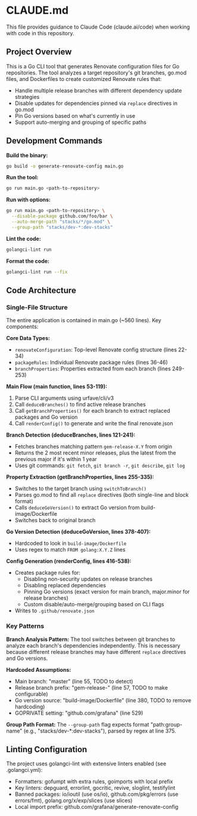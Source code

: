 # CLAUDE.md

This file provides guidance to Claude Code (claude.ai/code) when working with code in this repository.

## Project Overview

This is a Go CLI tool that generates Renovate configuration files for Go repositories. The tool analyzes a target repository's git branches, go.mod files, and Dockerfiles to create customized Renovate rules that:
- Handle multiple release branches with different dependency update strategies
- Disable updates for dependencies pinned via `replace` directives in go.mod
- Pin Go versions based on what's currently in use
- Support auto-merging and grouping of specific paths

## Development Commands

**Build the binary:**
```bash
go build -o generate-renovate-config main.go
```

**Run the tool:**
```bash
go run main.go <path-to-repository>
```

**Run with options:**
```bash
go run main.go <path-to-repository> \
  --disable-package github.com/foo/bar \
  --auto-merge-path "stacks/*/go.mod" \
  --group-path "stacks/dev-*:dev-stacks"
```

**Lint the code:**
```bash
golangci-lint run
```

**Format the code:**
```bash
golangci-lint run --fix
```

## Code Architecture

### Single-File Structure
The entire application is contained in main.go (~560 lines). Key components:

**Core Data Types:**
- `renovateConfiguration`: Top-level Renovate config structure (lines 22-34)
- `packageRules`: Individual Renovate package rules (lines 36-46)
- `branchProperties`: Properties extracted from each branch (lines 249-253)

**Main Flow (main function, lines 53-119):**
1. Parse CLI arguments using urfave/cli/v3
2. Call `deduceBranches()` to find active release branches
3. Call `getBranchProperties()` for each branch to extract replaced packages and Go version
4. Call `renderConfig()` to generate and write the final renovate.json

**Branch Detection (deduceBranches, lines 121-241):**
- Fetches branches matching pattern `gem-release-X.Y` from origin
- Returns the 2 most recent minor releases, plus the latest from the previous major if it's within 1 year
- Uses git commands: `git fetch`, `git branch -r`, `git describe`, `git log`

**Property Extraction (getBranchProperties, lines 255-335):**
- Switches to the target branch using `switchToBranch()`
- Parses go.mod to find all `replace` directives (both single-line and block format)
- Calls `deduceGoVersion()` to extract Go version from build-image/Dockerfile
- Switches back to original branch

**Go Version Detection (deduceGoVersion, lines 378-407):**
- Hardcoded to look in `build-image/Dockerfile`
- Uses regex to match `FROM golang:X.Y.Z` lines

**Config Generation (renderConfig, lines 416-538):**
- Creates package rules for:
  - Disabling non-security updates on release branches
  - Disabling replaced dependencies
  - Pinning Go versions (exact version for main branch, major.minor for release branches)
  - Custom disable/auto-merge/grouping based on CLI flags
- Writes to `.github/renovate.json`

### Key Patterns

**Branch Analysis Pattern:**
The tool switches between git branches to analyze each branch's dependencies independently. This is necessary because different release branches may have different `replace` directives and Go versions.

**Hardcoded Assumptions:**
- Main branch: "master" (line 55, TODO to detect)
- Release branch prefix: "gem-release-" (line 57, TODO to make configurable)
- Go version source: "build-image/Dockerfile" (line 380, TODO to remove hardcoding)
- GOPRIVATE setting: "github.com/grafana" (line 529)

**Group Path Format:**
The `--group-path` flag expects format "path:group-name" (e.g., "stacks/dev-*:dev-stacks"), parsed by regex at line 375.

## Linting Configuration

The project uses golangci-lint with extensive linters enabled (see .golangci.yml):
- Formatters: gofumpt with extra rules, goimports with local prefix
- Key linters: depguard, errorlint, gocritic, revive, sloglint, testifylint
- Banned packages: io/ioutil (use os/io), github.com/pkg/errors (use errors/fmt), golang.org/x/exp/slices (use slices)
- Local import prefix: github.com/grafana/generate-renovate-config
